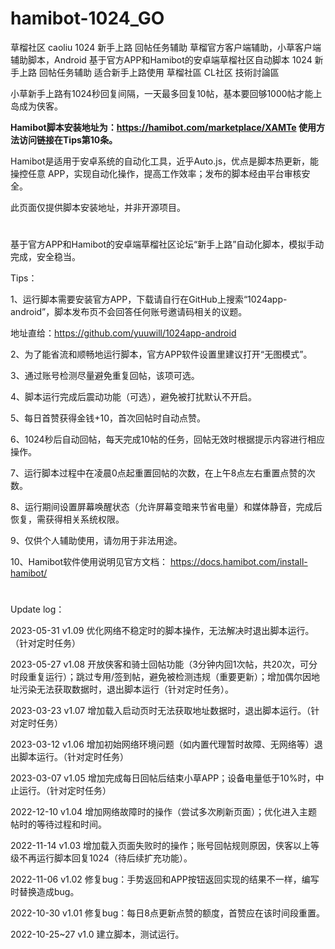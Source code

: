 # hamibot-1024_GO
草榴社区 caoliu 1024 新手上路 回帖任务辅助 草榴官方客户端辅助，小草客户端辅助脚本，Android 基于官方APP和Hamibot的安卓端草榴社区自动脚本 1024 新手上路 回帖任务辅助 适合新手上路使用 草榴社區 CL社区 技術討論區

小草新手上路有1024秒回复间隔，一天最多回复10帖，基本要回够1000帖才能上岛成为侠客。

**Hamibot脚本安装地址为：https://hamibot.com/marketplace/XAMTe
使用方法访问链接在Tips第10条。**

Hamibot是适用于安卓系统的自动化工具，近乎Auto.js，优点是脚本热更新，能操控任意 APP，实现自动化操作，提高工作效率；发布的脚本经由平台审核安全。

此页面仅提供脚本安装地址，并非开源项目。

# 

基于官方APP和Hamibot的安卓端草榴社区论坛“新手上路”自动化脚本，模拟手动完成，安全稳当。

Tips：

1、运行脚本需要安装官方APP，下载请自行在GitHub上搜索“1024app-android”，脚本发布页不会回答任何账号邀请码相关的议题。

地址直给：https://github.com/yuuwill/1024app-android

2、为了能省流和顺畅地运行脚本，官方APP软件设置里建议打开“无图模式”。

3、通过账号检测尽量避免重复回帖，该项可选。

4、脚本运行完成后震动功能（可选），避免被打扰默认不开启。

5、每日首赞获得金钱+10，首次回帖时自动点赞。

6、1024秒后自动回帖，每天完成10帖的任务，回帖无效时根据提示内容进行相应操作。

7、运行脚本过程中在凌晨0点起重置回帖的次数，在上午8点左右重置点赞的次数。

8、运行期间设置屏幕唤醒状态（允许屏幕变暗来节省电量）和媒体静音，完成后恢复，需获得相关系统权限。

9、仅供个人辅助使用，请勿用于非法用途。

10、Hamibot软件使用说明见官方文档：
https://docs.hamibot.com/install-hamibot/

# 

Update log：

2023-05-31 v1.09 优化网络不稳定时的脚本操作，无法解决时退出脚本运行。（针对定时任务）

2023-05-27 v1.08 开放侠客和骑士回帖功能（3分钟内回1次帖，共20次，可分时段重复运行）；跳过专用/签到帖，避免被检测违规（重要更新）；增加偶尔因地址污染无法获取数据时，退出脚本运行（针对定时任务）。

2023-03-23 v1.07 增加载入启动页时无法获取地址数据时，退出脚本运行。（针对定时任务）

2023-03-12 v1.06 增加初始网络环境问题（如内置代理暂时故障、无网络等）退出脚本运行。（针对定时任务）

2023-03-07 v1.05 增加完成每日回帖后结束小草APP；设备电量低于10%时，中止运行。（针对定时任务）

2022-12-10 v1.04 增加网络故障时的操作（尝试多次刷新页面）；优化进入主题帖时的等待过程和时间。

2022-11-14 v1.03 增加载入页面失败时的操作；账号回帖规则原因，侠客以上等级不再运行脚本回复1024（待后续扩充功能）。

2022-11-06 v1.02 修复bug：手势返回和APP按钮返回实现的结果不一样，编写时替换造成bug。

2022-10-30 v1.01 修复bug：每日8点更新点赞的额度，首赞应在该时间段重置。

2022-10-25~27 v1.0 建立脚本，测试运行。
